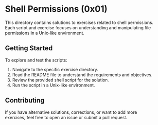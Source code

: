 # Shell Permissions (0x01)

This directory contains solutions to exercises related to shell permissions. Each script and exercise focuses on understanding and manipulating file permissions in a Unix-like environment.



## Getting Started

To explore and test the scripts:

1. Navigate to the specific exercise directory.
2. Read the README file to understand the requirements and objectives.
3. Review the provided shell script for the solution.
4. Run the script in a Unix-like environment.

## Contributing

If you have alternative solutions, corrections, or want to add more exercises, feel free to open an issue or submit a pull request.

